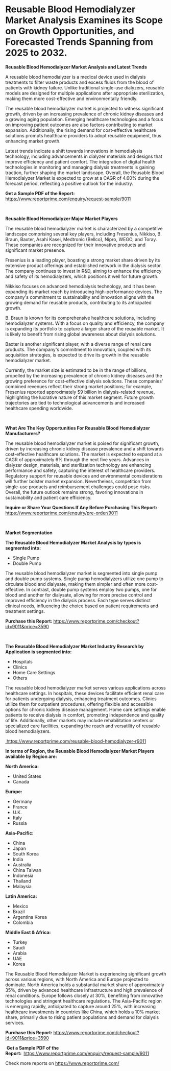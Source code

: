 <p><h1>Reusable Blood Hemodialyzer Market Analysis Examines its Scope on Growth Opportunities, and Forecasted Trends Spanning from 2025 to 2032.</h1></p><p><strong>Reusable Blood Hemodialyzer Market Analysis and Latest Trends</strong></p>
<p><p>A reusable blood hemodialyzer is a medical device used in dialysis treatments to filter waste products and excess fluids from the blood of patients with kidney failure. Unlike traditional single-use dialyzers, reusable models are designed for multiple applications after appropriate sterilization, making them more cost-effective and environmentally friendly.</p><p>The reusable blood hemodialyzer market is projected to witness significant growth, driven by an increasing prevalence of chronic kidney diseases and a growing aging population. Emerging healthcare technologies and a focus on improving patient outcomes are also factors contributing to market expansion. Additionally, the rising demand for cost-effective healthcare solutions prompts healthcare providers to adopt reusable equipment, thus enhancing market growth.</p><p>Latest trends indicate a shift towards innovations in hemodialysis technology, including advancements in dialyzer materials and designs that improve efficiency and patient comfort. The integration of digital health technologies in monitoring and managing dialysis treatments is gaining traction, further shaping the market landscape. Overall, the Reusable Blood Hemodialyzer Market is expected to grow at a CAGR of 4.60% during the forecast period, reflecting a positive outlook for the industry.</p></p>
<p><strong>Get a Sample PDF of the Report:&nbsp;</strong> <a href="https://www.reportprime.com/enquiry/request-sample/9011?utm_campaign=3585&utm_medium=2&utm_source=Github&utm_content=ia&utm_term=20032025&utm_id=reusable-blood-hemodialyzer">https://www.reportprime.com/enquiry/request-sample/9011</a></p>
<p>&nbsp;</p>
<p><strong>Reusable Blood Hemodialyzer Major Market Players</strong></p>
<p><p>The reusable blood hemodialyzer market is characterized by a competitive landscape comprising several key players, including Fresenius, Nikkiso, B. Braun, Baxter, Asahi Kasei, Medtronic (Bellco), Nipro, WEGO, and Toray. These companies are recognized for their innovative products and significant market presence.</p><p>Fresenius is a leading player, boasting a strong market share driven by its extensive product offerings and established network in the dialysis sector. The company continues to invest in R&D, aiming to enhance the efficiency and safety of its hemodialyzers, which positions it well for future growth.</p><p>Nikkiso focuses on advanced hemodialysis technology, and it has been expanding its market reach by introducing high-performance devices. The company's commitment to sustainability and innovation aligns with the growing demand for reusable products, contributing to its anticipated growth.</p><p>B. Braun is known for its comprehensive healthcare solutions, including hemodialyzer systems. With a focus on quality and efficiency, the company is expanding its portfolio to capture a larger share of the reusable market. It is likely to benefit from rising global awareness about dialysis solutions.</p><p>Baxter is another significant player, with a diverse range of renal care products. The company's commitment to innovation, coupled with its acquisition strategies, is expected to drive its growth in the reusable hemodialyzer market.</p><p>Currently, the market size is estimated to be in the range of billions, propelled by the increasing prevalence of chronic kidney diseases and the growing preference for cost-effective dialysis solutions. These companies' combined revenues reflect their strong market positions; for example, Fresenius reported approximately $9 billion in dialysis-related revenue, highlighting the lucrative nature of this market segment. Future growth trajectories are tied to technological advancements and increased healthcare spending worldwide.</p></p>
<p>&nbsp;</p>
<p><strong>What Are The Key Opportunities For Reusable Blood Hemodialyzer Manufacturers?</strong></p>
<p><p>The reusable blood hemodialyzer market is poised for significant growth, driven by increasing chronic kidney disease prevalence and a shift towards cost-effective healthcare solutions. The market is expected to expand at a CAGR of approximately 6% through the next five years. Advances in dialyzer design, materials, and sterilization technology are enhancing performance and safety, capturing the interest of healthcare providers. Regulatory support for reusable devices and environmental considerations will further bolster market expansion. Nevertheless, competition from single-use products and reimbursement challenges could pose risks. Overall, the future outlook remains strong, favoring innovations in sustainability and patient care efficiency.</p></p>
<p><strong>Inquire or Share Your Questions If Any Before Purchasing This Report:</strong> <a href="https://www.reportprime.com/enquiry/pre-order/9011?utm_campaign=3585&utm_medium=2&utm_source=Github&utm_content=ia&utm_term=20032025&utm_id=reusable-blood-hemodialyzer">https://www.reportprime.com/enquiry/pre-order/9011</a></p>
<p>&nbsp;</p>
<p><strong>Market Segmentation</strong></p>
<p><strong>The Reusable Blood Hemodialyzer Market Analysis by types is segmented into:</strong></p>
<p><ul><li>Single Pump</li><li>Double Pump</li></ul></p>
<p><p>The reusable blood hemodialyzer market is segmented into single pump and double pump systems. Single pump hemodialyzers utilize one pump to circulate blood and dialysate, making them simpler and often more cost-effective. In contrast, double pump systems employ two pumps, one for blood and another for dialysate, allowing for more precise control and improved efficiency in the dialysis process. Each type serves distinct clinical needs, influencing the choice based on patient requirements and treatment settings.</p></p>
<p><strong>Purchase this Report:&nbsp;</strong><a href="https://www.reportprime.com/checkout?id=9011&price=3590&utm_campaign=3585&utm_medium=2&utm_source=Github&utm_content=ia&utm_term=20032025&utm_id=reusable-blood-hemodialyzer">https://www.reportprime.com/checkout?id=9011&price=3590</a></p>
<p>&nbsp;</p>
<p><strong>The Reusable Blood Hemodialyzer Market Industry Research by Application is segmented into:</strong></p>
<p><ul><li>Hospitals</li><li>Clinics</li><li>Home Care Settings</li><li>Others</li></ul></p>
<p><p>The reusable blood hemodialyzer market serves various applications across healthcare settings. In hospitals, these devices facilitate efficient renal care for patients undergoing dialysis, enhancing treatment outcomes. Clinics utilize them for outpatient procedures, offering flexible and accessible options for chronic kidney disease management. Home care settings enable patients to receive dialysis in comfort, promoting independence and quality of life. Additionally, other markets may include rehabilitation centers or specialized care facilities, expanding the reach and versatility of reusable blood hemodialyzers.</p></p>
<p><a href="https://www.reportprime.com/reusable-blood-hemodialyzer-r9011?utm_campaign=3585&utm_medium=2&utm_source=Github&utm_content=ia&utm_term=20032025&utm_id=reusable-blood-hemodialyzer">&nbsp;https://www.reportprime.com/reusable-blood-hemodialyzer-r9011</a></p>
<p><strong>In terms of Region, the Reusable Blood Hemodialyzer Market Players available by Region are:</strong></p>
<p>
    <p> <strong> North America: </strong>
        <ul>
            <li>United States</li>
            <li>Canada</li>
        </ul>
        </p> 
    <p> <strong> Europe: </strong>
        <ul>
            <li>Germany</li>
            <li>France</li>
            <li>U.K.</li>
            <li>Italy</li>
            <li>Russia</li>
        </ul>
        </p> 
    <p> <strong> Asia-Pacific: </strong>
        <ul>
            <li>China</li>
            <li>Japan</li>
            <li>South Korea</li>
            <li>India</li>
            <li>Australia</li>
            <li>China Taiwan</li>
            <li>Indonesia</li>
            <li>Thailand</li>
            <li>Malaysia</li>
        </ul>
        </p> 
    <p> <strong> Latin America: </strong>
        <ul>
            <li>Mexico</li>
            <li>Brazil</li>
            <li>Argentina Korea</li>
            <li>Colombia</li>
        </ul>
        </p> 
    <p> <strong> Middle East & Africa: </strong>
        <ul>
            <li>Turkey</li>
            <li>Saudi</li>
            <li>Arabia</li>
            <li>UAE</li>
            <li>Korea</li>
        </ul>
    </p>
    </p>
<p><p>The Reusable Blood Hemodialyzer Market is experiencing significant growth across various regions, with North America and Europe projected to dominate. North America holds a substantial market share of approximately 35%, driven by advanced healthcare infrastructure and high prevalence of renal conditions. Europe follows closely at 30%, benefiting from innovative technologies and stringent healthcare regulations. The Asia-Pacific region is emerging rapidly, anticipated to capture around 25%, with increasing healthcare investments in countries like China, which holds a 10% market share, primarily due to rising patient populations and demand for dialysis services.</p></p>
<p><strong>Purchase this Report: </strong><a href="https://www.reportprime.com/checkout?id=9011&price=3590&utm_campaign=3585&utm_medium=2&utm_source=Github&utm_content=ia&utm_term=20032025&utm_id=reusable-blood-hemodialyzer">https://www.reportprime.com/checkout?id=9011&price=3590</a></p>
<p>&nbsp;<strong>Get a Sample PDF of the Report:&nbsp;&nbsp;</strong><a href="https://www.reportprime.com/enquiry/request-sample/9011?utm_campaign=3585&utm_medium=2&utm_source=Github&utm_content=ia&utm_term=20032025&utm_id=reusable-blood-hemodialyzer">https://www.reportprime.com/enquiry/request-sample/9011</a></p>
<p><strong></strong></p>
<p>Check more reports on <a href="https://www.reportprime.com/?utm_campaign=3585&utm_medium=2&utm_source=Github&utm_content=ia&utm_term=20032025&utm_id=reusable-blood-hemodialyzer">https://www.reportprime.com/</a></p>